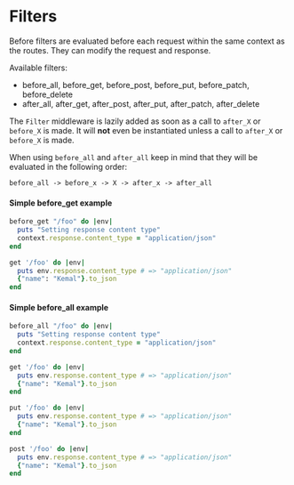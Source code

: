 # Filters

Before filters are evaluated before each request within the same context as the routes. They can modify the request and response.

Available filters:
 - before_all, before_get, before_post, before_put, before_patch, before_delete
 - after_all, after_get, after_post, after_put, after_patch, after_delete

The `Filter` middleware is lazily added as soon as a call to `after_X` or `before_X` is made. It will __not__ even be instantiated unless a call to `after_X` or `before_X` is made.

When using `before_all` and `after_all` keep in mind that they will be evaluated in the following order:

    before_all -> before_x -> X -> after_x -> after_all


#### Simple before_get example

```ruby
before_get "/foo" do |env|
  puts "Setting response content type"
  context.response.content_type = "application/json"
end

get '/foo' do |env|
  puts env.response.content_type # => "application/json"
  {"name": "Kemal"}.to_json
end
```

#### Simple before_all example

```ruby
before_all "/foo" do |env|
  puts "Setting response content type"
  context.response.content_type = "application/json"
end

get '/foo' do |env|
  puts env.response.content_type # => "application/json"
  {"name": "Kemal"}.to_json
end

put '/foo' do |env|
  puts env.response.content_type # => "application/json"
  {"name": "Kemal"}.to_json
end

post '/foo' do |env|
  puts env.response.content_type # => "application/json"
  {"name": "Kemal"}.to_json
end

```


